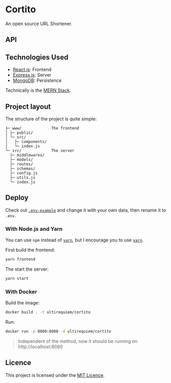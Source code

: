# Cortito

An open source URL Shortener.

## API

## Technologies Used

- [React.js](https://reactjs.org): Frontend
- [Express.js](https://expressjs.com): Server
- [MongoDB](https://www.mongodb.com): Persistence

Technically is the [MERN Stack](https://www.mongodb.com/mern-stack).

## Project layout

The structure of the project is quite simple:

```
├─ www/             The frontend
│ ├─ public/
│ └─ src/
│   ├─ components/
│   └─ index.js
└─ src/             The server
  ├─ middlewares/
  ├─ models/
  ├─ routes/
  ├─ schemas/
  ├─ config.js
  ├─ utils.js
  └─ index.js
```

## Deploy

Check out [`.env-example`](./.env-example) and change it with your own data,
then rename it to `.env`.

### With Node.js and Yarn

You can use `npm` instead of [`yarn`](https://github.com/yarnpkg/berry), but I
encourage you to use [`yarn`](https://stackoverflow.com/questions/40027819).

First build the frontend:

```sh
yarn frontend
```

The start the server:

```sh
yarn start
```

### With Docker

Build the image:

```sh
docker build . -t ultirequiem/cortito
```

Run:

```sh
docker run -p 8080:8080 -d ultirequiem/cortito
```

> Independent of the method, now it should be running on http://localhost:8080

## Licence

This project is licensed under the [MIT Licence](./license).
